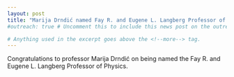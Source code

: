 ```yaml
---
layout: post
title: "Marija Drndić named Fay R. and Eugene L. Langberg Professor of Physics"
#outreach: true # Uncomment this to include this news post on the outreach page.

# Anything used in the excerpt goes above the <!--more--> tag.
---
```


Congratulations to professor Marija Drndić on being named the Fay R. and 
Eugene L. Langberg Professor of Physics.

<!--more-->
